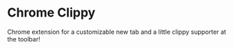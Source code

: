 # Chrome Clippy

Chrome extension for a customizable new tab and a little clippy supporter at the toolbar!
